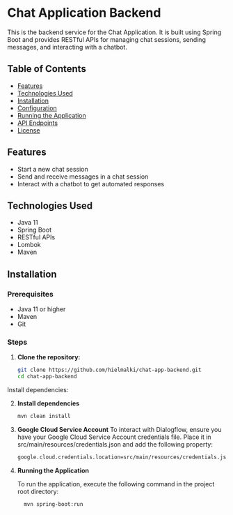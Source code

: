 # Chat Application Backend

This is the backend service for the Chat Application. It is built using Spring Boot and provides RESTful APIs for managing chat sessions, sending messages, and interacting with a chatbot.

## Table of Contents
- [Features](#features)
- [Technologies Used](#technologies-used)
- [Installation](#installation)
- [Configuration](#configuration)
- [Running the Application](#running-the-application)
- [API Endpoints](#api-endpoints)
- [License](#license)

## Features
- Start a new chat session
- Send and receive messages in a chat session
- Interact with a chatbot to get automated responses

## Technologies Used
- Java 11
- Spring Boot
- RESTful APIs
- Lombok
- Maven

## Installation

### Prerequisites
- Java 11 or higher
- Maven
- Git

### Steps
1. **Clone the repository:**
   ```bash
   git clone https://github.com/hielmalki/chat-app-backend.git
   cd chat-app-backend

Install dependencies:

2. **Install dependencies**
   ```bash
   mvn clean install

3. **Google Cloud Service Account**
To interact with Dialogflow, ensure you have your Google Cloud Service Account credentials file. Place it in src/main/resources/credentials.json and add the following property:
    ```bash
   google.cloud.credentials.location=src/main/resources/credentials.json

4. **Running the Application**

    To run the application, execute the following command in the project root directory:
    ```bash
      mvn spring-boot:run

